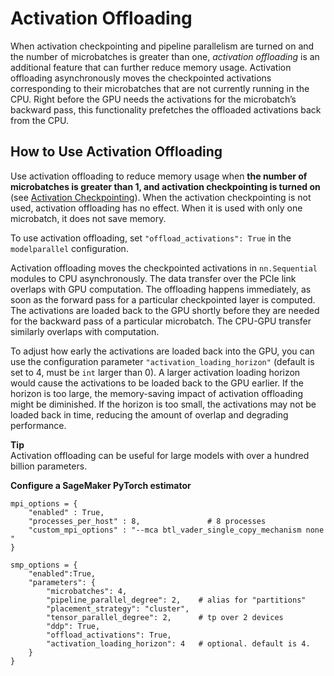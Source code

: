 # Activation Offloading<a name="model-parallel-extended-features-pytorch-activation-offloading"></a>

When activation checkpointing and pipeline parallelism are turned on and the number of microbatches is greater than one, *activation offloading* is an additional feature that can further reduce memory usage\. Activation offloading asynchronously moves the checkpointed activations corresponding to their microbatches that are not currently running in the CPU\. Right before the GPU needs the activations for the microbatch’s backward pass, this functionality prefetches the offloaded activations back from the CPU\.

## How to Use Activation Offloading<a name="model-parallel-extended-for-pytorch-activation-offloading"></a>

Use activation offloading to reduce memory usage when **the number of microbatches is greater than 1, and activation checkpointing is turned on** \(see [Activation Checkpointing](model-parallel-extended-features-pytorch-activation-checkpointing.md)\)\. When the activation checkpointing is not used, activation offloading has no effect\. When it is used with only one microbatch, it does not save memory\.

To use activation offloading, set `"offload_activations": True` in the `modelparallel` configuration\.

Activation offloading moves the checkpointed activations in `nn.Sequential` modules to CPU asynchronously\. The data transfer over the PCIe link overlaps with GPU computation\. The offloading happens immediately, as soon as the forward pass for a particular checkpointed layer is computed\. The activations are loaded back to the GPU shortly before they are needed for the backward pass of a particular microbatch\. The CPU\-GPU transfer similarly overlaps with computation\. 

To adjust how early the activations are loaded back into the GPU, you can use the configuration parameter `"activation_loading_horizon"` \(default is set to 4, must be `int` larger than 0\)\. A larger activation loading horizon would cause the activations to be loaded back to the GPU earlier\. If the horizon is too large, the memory\-saving impact of activation offloading might be diminished\. If the horizon is too small, the activations may not be loaded back in time, reducing the amount of overlap and degrading performance\.

**Tip**  
Activation offloading can be useful for large models with over a hundred billion parameters\.

**Configure a SageMaker PyTorch estimator**

```
mpi_options = {
    "enabled" : True,
    "processes_per_host" : 8,               # 8 processes
    "custom_mpi_options" : "--mca btl_vader_single_copy_mechanism none "
}

smp_options = {
    "enabled":True,
    "parameters": {
        "microbatches": 4,
        "pipeline_parallel_degree": 2,    # alias for "partitions"
        "placement_strategy": "cluster",
        "tensor_parallel_degree": 2,      # tp over 2 devices
        "ddp": True,
        "offload_activations": True,
        "activation_loading_horizon": 4   # optional. default is 4.
    }
}
```